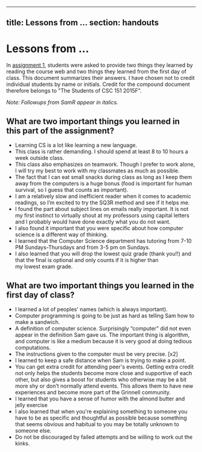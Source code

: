---
title: Lessons from ...
section: handouts
----
Lessons from ...
================

In [assignment 1](../assignments/assignment.01.html), students were asked
to provide two things they learned by reading the course web and two things
they learned from the first day of class.  This document summarizes
their answers.  I have chosen not to credit individual students by name
or initials.  Credit for the compound document therefore belongs to "The 
Students of CSC 151 2015F".

*Note: Followups from SamR appear in italics.*

What are two important things you learned in this part of the assignment?
-------------------------------------------------------------------------

* Learning CS is a lot like learning a new language.
* This class is rather demanding. I should spend at least 8 to 10 hours 
  a week outside class. 
* This class also emphasizes on teamwork. Though I prefer to work alone, 
  I will try my best to work with my classmates as much as possible.
* The fact that I can eat small snacks during class as long as I keep 
  them away from the computers is a huge bonus (food is important for 
  human survival, so I guess that counts as important).
* I am a relatively slow and inefficient reader when it comes to 
  academic readings, so I’m excited to try the SQ3R method and see 
  if it helps me.
* I found the part about subject lines on emails really important. It is not 
  my first instinct to virtually shout at my professors using capital letters 
  and I probably would have done exactly what you do not want. 
* I also found it important that you were specific about how computer science 
  is a different way of thinking. 
* I learned that the Computer Science department has tutoring from 7-10 PM 
  Sundays-Thursdays and from 3-5 pm on Sundays.
* I also learned that you will drop the lowest quiz grade (thank you!!) 
  and that the final is optional and only counts if it is higher than  
  my lowest exam grade. 

What are two important things you learned in the first day of class?
--------------------------------------------------------------------

* I learned a lot of peoples' names (which is always important).
* Computer programming is going to be just as hard as telling Sam how 
  to make a sandwich.
* A definition of computer science. Surprisingly “computer” did not even 
  appear in the definition Sam gave us. The important thing is algorithm, 
  and computer is like a medium because it is very good at doing tedious 
  computations. 
* The instructions given to the computer must be very precise. [x2]
* I learned to keep a safe distance when Sam is trying to make a point.
* You can get extra credit for attending peer's events.  Getting extra credit 
  not only helps the students become more close and supportive of each
  other, but also gives a boost for students who otherwise may be a bit
  more shy or don’t normally attend events. This allows them to have
  new experiences and become more part of the Grinnell community.
* I learned that you have a sense of humor with the almond butter and 
  jelly exercise
* I also learned that when you're explaining something to someone you 
  have to be as specific and thoughtful as possible because something
  that seems obvious and habitual to you may be totally unknown to
  someone else.
* Do not be discouraged by failed attempts and be willing to work out 
  the kinks. 
